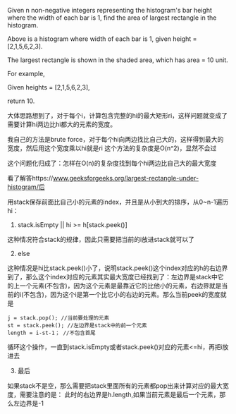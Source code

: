 Given n non-negative integers representing the histogram's bar height where the width of each bar is 1, find the area of largest rectangle in the histogram.

Above is a histogram where width of each bar is 1, given height = [2,1,5,6,2,3].

The largest rectangle is shown in the shaded area, which has area = 10 unit.

For example,

Given heights = [2,1,5,6,2,3],

return 10.

大体思路想到了，对于每个i，计算包含完整的hi的最大矩形ri，这样问题就变成了需要计算hi两边比hi都大的元素的宽度。

我自己的方法是brute force，对于每个hi向两边找比自己大的，这样得到最大的宽度，然后用这个宽度乘以hi就是ri
这个方法的复杂度是O(n^2)，显然不会过

这个问题化归成了：怎样在O(n)的复杂度找到每个hi两边比自己大的最大宽度

看了解答https://www.geeksforgeeks.org/largest-rectangle-under-histogram/后

用stack保存前面比自己小的元素的index，并且是从小到大的排序，从0~n-1遍历hi：

1. stack.isEmpty || hi >= h[stack.peek()]

这种情况符合stack的规律，因此只需要把当前的i放进stack就可以了

2. else

这种情况是hi比stack.peek()小了，说明stack.peek()这个index对应的h的右边界到了，那么这个index对应的元素其实最大宽度已经找到了：左边界是stack中它的上一个元素(不包含)，因为这个元素是最靠近它的比他小的元素，右边界就是当前的i(不包含)，因为这个i是第一个比它小的右边的元素。那么当前peek的宽度就是
```
j = stack.pop(); //当前要处理的元素
st = stack.peek(); //左边界是stack中的前一个元素
length = i-st-1； //不包含首尾
```
循环这个操作，一直到stack.isEmpty或者stack.peek()对应的元素<=hi，再把i放进去

3. 最后

如果stack不是空，那么需要把stack里面所有的元素都pop出来计算对应的最大宽度，需要注意的是：
此时的右边界是h.length,如果当前元素是最后一个元素，那么左边界是-1
